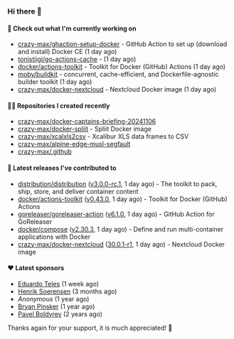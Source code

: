 ### Hi there 👋

#### 👷 Check out what I'm currently working on

- [crazy-max/ghaction-setup-docker](https://github.com/crazy-max/ghaction-setup-docker) - GitHub Action to set up (download and install) Docker CE (1 day ago)
- [tonistiigi/go-actions-cache](https://github.com/tonistiigi/go-actions-cache) -  (1 day ago)
- [docker/actions-toolkit](https://github.com/docker/actions-toolkit) - Toolkit for Docker (GitHub) Actions (1 day ago)
- [moby/buildkit](https://github.com/moby/buildkit) - concurrent, cache-efficient, and Dockerfile-agnostic builder toolkit (1 day ago)
- [crazy-max/docker-nextcloud](https://github.com/crazy-max/docker-nextcloud) - Nextcloud Docker image (1 day ago)

#### 👨‍💻 Repositories I created recently

- [crazy-max/docker-captains-briefing-20241106](https://github.com/crazy-max/docker-captains-briefing-20241106)
- [crazy-max/docker-spliit](https://github.com/crazy-max/docker-spliit) - Spliit Docker image
- [crazy-max/xcalxls2csv](https://github.com/crazy-max/xcalxls2csv) - Xcalibur XLS data frames to CSV
- [crazy-max/alpine-edge-musl-segfault](https://github.com/crazy-max/alpine-edge-musl-segfault)
- [crazy-max/.github](https://github.com/crazy-max/.github)

#### 🚀 Latest releases I've contributed to

- [distribution/distribution](https://github.com/distribution/distribution) ([v3.0.0-rc.1](https://github.com/distribution/distribution/releases/tag/v3.0.0-rc.1), 1 day ago) - The toolkit to pack, ship, store, and deliver container content
- [docker/actions-toolkit](https://github.com/docker/actions-toolkit) ([v0.43.0](https://github.com/docker/actions-toolkit/releases/tag/v0.43.0), 1 day ago) - Toolkit for Docker (GitHub) Actions
- [goreleaser/goreleaser-action](https://github.com/goreleaser/goreleaser-action) ([v6.1.0](https://github.com/goreleaser/goreleaser-action/releases/tag/v6.1.0), 1 day ago) - GitHub Action for GoReleaser
- [docker/compose](https://github.com/docker/compose) ([v2.30.3](https://github.com/docker/compose/releases/tag/v2.30.3), 1 day ago) - Define and run multi-container applications with Docker
- [crazy-max/docker-nextcloud](https://github.com/crazy-max/docker-nextcloud) ([30.0.1-r1](https://github.com/crazy-max/docker-nextcloud/releases/tag/30.0.1-r1), 1 day ago) - Nextcloud Docker image

#### ❤️ Latest sponsors
- [Eduardo Teles](https://github.com/eduardoteles17) (1 week ago)
- [Henrik Soerensen](https://github.com/hsoerensen) (3 months ago)
- _Anonymous_ (1 year ago)
- [Bryan Pinsker](https://github.com/BryanPinsker) (1 year ago)
- [Pavel Boldyrev](https://github.com/bpg) (2 years ago)

Thanks again for your support, it is much appreciated! 🙏
